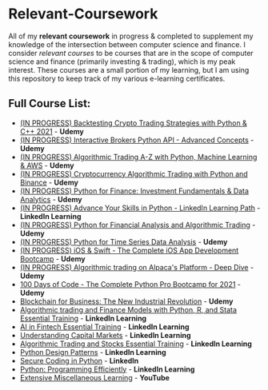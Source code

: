 # Relevant-Coursework
All of my **relevant coursework** in progress & completed to supplement my knowledge of the intersection between computer science and finance. 
I consider *relevant courses* to be courses that are in the scope of computer science and finance (primarily investing & trading), which is my peak interest. 
These courses are a small portion of my learning, but I am using this repository to keep track of my various e-learning certificates.

## Full Course List:
* [(IN PROGRESS) Backtesting Crypto Trading Strategies with Python & C++ 2021](https://www.udemy.com/course/backtesting-crypto-trading-strategies-with-python-c/) - **Udemy**
* [(IN PROGRESS) Interactive Brokers Python API - Advanced Concepts](https://www.udemy.com/course/interactive-brokers-python-api-advanced-concepts/) - **Udemy**
* [(IN PROGRESS) Algorithmic Trading A-Z with Python, Machine Learning & AWS](https://www.udemy.com/course/algorithmic-trading-with-python-and-machine-learning/) - **Udemy**
* [(IN PROGRESS) Cryptocurrency Algorithmic Trading with Python and Binance](https://www.udemy.com/course/cryptocurrency-algorithmic-trading-with-python-and-binance/) - **Udemy**
* [(IN PROGRESS) Python for Finance: Investment Fundamentals & Data Analytics](https://www.udemy.com/course/python-for-finance-investment-fundamentals-data-analytics/) - **Udemy**
* [(IN PROGRESS) Advance Your Skills in Python - LinkedIn Learning Path](https://www.linkedin.com/learning/paths/advance-your-skills-in-python-8969631) - **LinkedIn Learning**
* [(IN PROGRESS) Python for Financial Analysis and Algorithmic Trading](https://www.udemy.com/course/python-for-finance-and-trading-algorithms/) - **Udemy**
* [(IN PROGRESS) Python for Time Series Data Analysis](https://www.udemy.com/course/python-for-time-series-data-analysis/) - **Udemy**
* [(IN PROGRESS) iOS & Swift - The Complete iOS App Development Bootcamp](https://www.udemy.com/course/ios-13-app-development-bootcamp/) - **Udemy**
* [(IN PROGRESS) Algorithmic trading on Alpaca's Platform - Deep Dive](https://www.udemy.com/course/algorithmic-trading-on-alpacas-platform-deep-dive/) - **Udemy**
* [100 Days of Code - The Complete Python Pro Bootcamp for 2021](https://www.udemy.com/course/100-days-of-code/) - **Udemy**
* [Blockchain for Business: The New Industrial Revolution](https://www.udemy.com/course/blockchain-for-business-the-new-industrial-revolution/) - **Udemy**
* [Algorithmic trading and Finance Models with Python, R, and Stata Essential Training](https://www.linkedin.com/learning/algorithmic-trading-and-finance-models-with-python-r-and-stata-essential-training) - **LinkedIn Learning**
* [AI in Fintech Essential Training](https://www.linkedin.com/learning/ai-in-fintech-essential-training) - **LinkedIn Learning**
* [Understanding Capital Markets](https://www.linkedin.com/learning/understanding-capital-markets) - **LinkedIn Learning**
* [Algorithmic Trading and Stocks Essential Training](https://www.linkedin.com/learning/algorithmic-trading-and-stocks-essential-training) - **LinkedIn Learning**
* [Python Design Patterns](https://www.linkedin.com/learning/python-design-patterns) - **LinkedIn Learning**
* [Secure Coding in Python](https://www.linkedin.com/learning/secure-coding-in-python/developing-securely?autoplay=true&u=50849081) - **LinkedIn**
* [Python: Programming Efficiently](https://www.linkedin.com/learning/python-programming-efficiently-2) - **LinkedIn Learning**
* [Extensive Miscellaneous Learning](https://www.youtube.com/playlist?list=PLN6bQjqZBIWZHVWr4CLdDvhVSftLBdkjY) - **YouTube**

